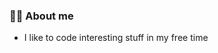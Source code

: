 ### 🐱‍💻 About me 

- I like to code interesting stuff in my free time
<!--
**puentemonte/puentemonte** is a ✨ _special_ ✨ repository because its `README.md` (this file) appears on your GitHub profile.

Here are some ideas to get you started:

- 👯 I’m looking to collaborate on ...
- 🤔 I’m looking for help with ...
- 💬 Ask me about ...
- ⚡ Fun fact: ...

- 🔭 I’m currently working on ...
  - 
- 😄 Pronouns: He / Him
-->

<!-- - 🌱 I'm currently studying a Master's Degree in Game Programming @ U-tad 😄-->

<!-- - 🔭 Here's my [Portfolio!](https://puentemonte.github.io/) -->

<!-- - 📫 How to reach me: [Linkedin](https://www.linkedin.com/in/erik-zubimendi/) -->
